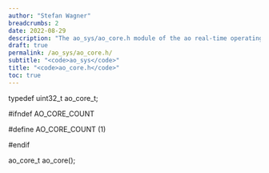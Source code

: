 ```yaml
---
author: "Stefan Wagner"
breadcrumbs: 2
date: 2022-08-29
description: "The ao_sys/ao_core.h module of the ao real-time operating system."
draft: true
permalink: /ao_sys/ao_core.h/ 
subtitle: "<code>ao_sys</code>"
title: "<code>ao_core.h</code>"
toc: true
---
```


typedef     uint32_t        ao_core_t;

#ifndef     AO_CORE_COUNT

#define     AO_CORE_COUNT   (1)

#endif

ao_core_t   ao_core();

